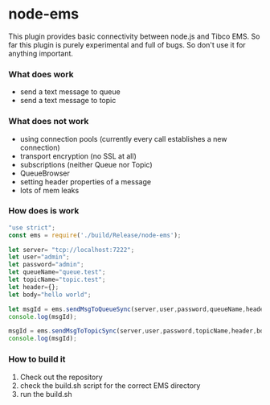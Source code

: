 # node-ems
This plugin provides basic connectivity between node.js and Tibco EMS. So far this plugin is purely experimental and full of bugs. So don't use it for anything important.

### What does work
* send a text message to queue
* send a text message to topic

### What does not work
* using connection pools (currently every call establishes a new connection)
* transport encryption (no SSL at all)
* subscriptions (neither Queue nor Topic)
* QueueBrowser
* setting header properties of a message
* lots of mem leaks

### How does is work
```javascript
"use strict";
const ems = require('./build/Release/node-ems');

let server= "tcp://localhost:7222";
let user="admin";
let password="admin";
let queueName="queue.test";
let topicName="topic.test";
let header={};
let body="hello world";

let msgId = ems.sendMsgToQueueSync(server,user,password,queueName,header,body);
console.log(msgId);

msgId = ems.sendMsgToTopicSync(server,user,password,topicName,header,body);
console.log(msgId);
```

### How to build it
1. Check out the repository
2. check the build.sh script for the correct EMS directory
3. run the build.sh
